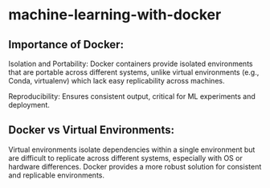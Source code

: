 # machine-learning-with-docker

## Importance of Docker:

Isolation and Portability: Docker containers provide isolated environments that are portable across different systems, unlike virtual environments (e.g., Conda, virtualenv) which lack easy replicability across machines.

Reproducibility: Ensures consistent output, critical for ML experiments and deployment.

## Docker vs Virtual Environments:

Virtual environments isolate dependencies within a single environment but are difficult to replicate across different systems, especially with OS or hardware differences. Docker provides a more robust solution for consistent and replicable environments.
